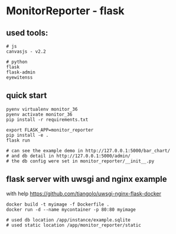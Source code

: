 # MonitorReporter - flask

## used tools:
```
# js
canvasjs - v2.2

# python
flask
flask-admin
eyewitenss
```

## quick start
```
pyenv virtualenv monitor_36
pyenv activate monitor_36
pip install -r requirements.txt

export FLASK_APP=monitor_reporter
pip install -e .
flask run

# can see the example demo in http://127.0.0.1:5000/bar_chart/
# and db detail in http://127.0.0.1:5000/admin/
# the db config were set in monitor_reporter/__init__.py

```


## flask server with uwsgi and nginx example
with help https://github.com/tiangolo/uwsgi-nginx-flask-docker
```
docker build -t myimage -f Dockerfile .
docker run -d --name mycontainer -p 80:80 myimage

# used db location /app/instance/example.sqlite
# used static location /app/monitor_reporter/static
```